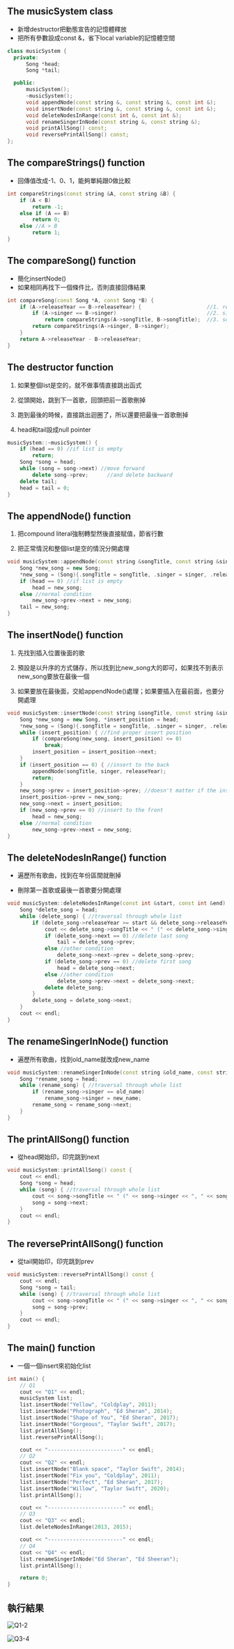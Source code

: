 ## The **musicSystem** class

- 新增destructor把動態宣告的記憶體釋放
- 把所有參數設成const &，省下local variable的記憶體空間

```cpp
class musicSystem {
  private:
      Song *head;
      Song *tail;

  public:
      musicSystem();
      ~musicSystem();
      void appendNode(const string &, const string &, const int &);
      void insertNode(const string &, const string &, const int &);
      void deleteNodesInRange(const int &, const int &);
      void renameSingerInNode(const string &, const string &);
      void printAllSong() const;
      void reversePrintAllSong() const;
};
```

## The **compareStrings()** function

- 回傳值改成-1、0、1，能夠單純跟0做比較

```cpp
int compareStrings(const string &A, const string &B) {
    if (A < B)
        return -1;
    else if (A == B)
        return 0;
    else //A > B
        return 1;
}
```

<div style="page-break-after: always;"></div>

## The **compareSong()** function

- 簡化insertNode()
- 如果相同再找下一個條件比，否則直接回傳結果

```cpp
int compareSong(const Song *A, const Song *B) {
    if (A->releaseYear == B->releaseYear) {                     //1. releaseYear
        if (A->singer == B->singer)                             //2. singer
            return compareStrings(A->songTitle, B->songTitle);  //3. songTitle
        return compareStrings(A->singer, B->singer);
    }
    return A->releaseYear - B->releaseYear;
}
```

## The **destructor** function

1. 如果整個list是空的，就不做事情直接跳出函式

2. 從頭開始，跳到下一首歌，回頭把前一首歌刪掉

3. 跑到最後的時候，直接跳出迴圈了，所以還要把最後一首歌刪掉

4. head和tail設成null pointer

```cpp
musicSystem::~musicSystem() {
    if (head == 0) //if list is empty
        return;
    Song *song = head;
    while (song = song->next) //move forward
        delete song->prev;      //and delete backward
    delete tail;
    head = tail = 0;
}
```

<div style="page-break-after: always;"></div>

## The **appendNode()** function

1. 把compound literal強制轉型然後直接賦值，節省行數

2. 把正常情況和整個list是空的情況分開處理

```cpp
void musicSystem::appendNode(const string &songTitle, const string &singer, const int &releaseYear) {
    Song *new_song = new Song;
    *new_song = (Song){.songTitle = songTitle, .singer = singer, .releaseYear = releaseYear, .next = 0, .prev = tail};
    if (head == 0) //if list is empty
        head = new_song;
    else //normal condition
        new_song->prev->next = new_song;
    tail = new_song;
}
```

## The **insertNode()** function

1. 先找到插入位置後面的歌

2. 預設是以升序的方式儲存，所以找到比new_song大的即可，如果找不到表示new_song要放在最後一個

3. 如果要放在最後面，交給appendNode()處理；如果要插入在最前面，也要分開處理

```cpp
void musicSystem::insertNode(const string &songTitle, const string &singer, const int &releaseYear) {
    Song *new_song = new Song, *insert_position = head;
    *new_song = (Song){.songTitle = songTitle, .singer = singer, .releaseYear = releaseYear};
    while (insert_position) { //find proper insert position
        if (compareSong(new_song, insert_position) <= 0)
            break;
        insert_position = insert_position->next;
    }
    if (insert_position == 0) { //insert to the back
        appendNode(songTitle, singer, releaseYear);
        return;
    }
    new_song->prev = insert_position->prev; //doesn't matter if the insert condition changes
    insert_position->prev = new_song;
    new_song->next = insert_position;
    if (new_song->prev == 0) //insert to the front
        head = new_song;
    else //normal condition
        new_song->prev->next = new_song;
}
```

## The **deleteNodesInRange()** function

- 遍歷所有歌曲，找到在年份區間就刪掉

- 刪除第一首歌或最後一首歌要分開處理

```cpp
void musicSystem::deleteNodesInRange(const int &start, const int &end) {
    Song *delete_song = head;
    while (delete_song) { //traversal through whole list
        if (delete_song->releaseYear >= start && delete_song->releaseYear <= end) {
            cout << delete_song->songTitle << " (" << delete_song->singer << ", " << delete_song->releaseYear << ")" << endl;
            if (delete_song->next == 0) //delete last song
                tail = delete_song->prev;
            else //other condition
                delete_song->next->prev = delete_song->prev;
            if (delete_song->prev == 0) //delete first song
                head = delete_song->next;
            else //other condition
                delete_song->prev->next = delete_song->next;
            delete delete_song;
        }
        delete_song = delete_song->next;
    }
    cout << endl;
}
```

<div style="page-break-after: always;"></div>

## The **renameSingerInNode()** function

- 遍歷所有歌曲，找到old_name就改成new_name

```cpp
void musicSystem::renameSingerInNode(const string &old_name, const string &new_name) {
    Song *rename_song = head;
    while (rename_song) { //traversal through whole list
        if (rename_song->singer == old_name)
            rename_song->singer = new_name;
        rename_song = rename_song->next;
    }
}
```

## The **printAllSong()** function

- 從head開始印，印完跳到next

```cpp
void musicSystem::printAllSong() const {
    cout << endl;
    Song *song = head;
    while (song) { //traversal through whole list
        cout << song->songTitle << " (" << song->singer << ", " << song->releaseYear << ")" << endl;
        song = song->next;
    }
    cout << endl;
}
```

## The **reversePrintAllSong()** function

- 從tail開始印，印完跳到prev

```cpp
void musicSystem::reversePrintAllSong() const {
    cout << endl;
    Song *song = tail;
    while (song) { //traversal through whole list
        cout << song->songTitle << " (" << song->singer << ", " << song->releaseYear << ")" << endl;
        song = song->prev;
    }
    cout << endl;
}
```

<div style="page-break-after: always;"></div>

## The **main()** function

- 一個一個insert來初始化list

```cpp
int main() {
    // Q1
    cout << "Q1" << endl;
    musicSystem list;
    list.insertNode("Yellow", "Coldplay", 2011);
    list.insertNode("Photograph", "Ed Sheran", 2014);
    list.insertNode("Shape of You", "Ed Sheran", 2017);
    list.insertNode("Gorgeous", "Taylor Swift", 2017);
    list.printAllSong();
    list.reversePrintAllSong();

    cout << "------------------------" << endl;
    // Q2
    cout << "Q2" << endl;
    list.insertNode("Blank space", "Taylor Swift", 2014);
    list.insertNode("Fix you", "Coldplay", 2011);
    list.insertNode("Perfect", "Ed Sheran", 2017);
    list.insertNode("Willow", "Taylor Swift", 2020);
    list.printAllSong();

    cout << "------------------------" << endl;
    // Q3
    cout << "Q3" << endl;
    list.deleteNodesInRange(2013, 2015);

    cout << "------------------------" << endl;
    // Q4
    cout << "Q4" << endl;
    list.renameSingerInNode("Ed Sheran", "Ed Sheeran");
    list.printAllSong();

    return 0;
}
```

<div style="page-break-after: always;"></div>

## 執行結果

![Q1-2](../../../images/Q1-2.png)

![Q3-4](../../../images/Q3-4.png)